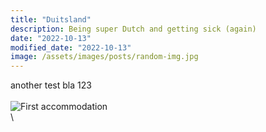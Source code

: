 ```yaml
---
title: "Duitsland"
description: Being super Dutch and getting sick (again)
date: "2022-10-13"
modified_date: "2022-10-13"
image: /assets/images/posts/random-img.jpg
---
```

another test bla 123
\
\
![First accommodation](/assets/images/posts/week1/castle.jpg)
\
\